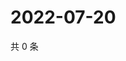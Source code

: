 # 2022-07-20

共 0 条

<!-- BEGIN WEIBO -->
<!-- 最后更新时间 Wed Jul 20 2022 18:01:18 GMT+0800 (China Standard Time) -->

<!-- END WEIBO -->
